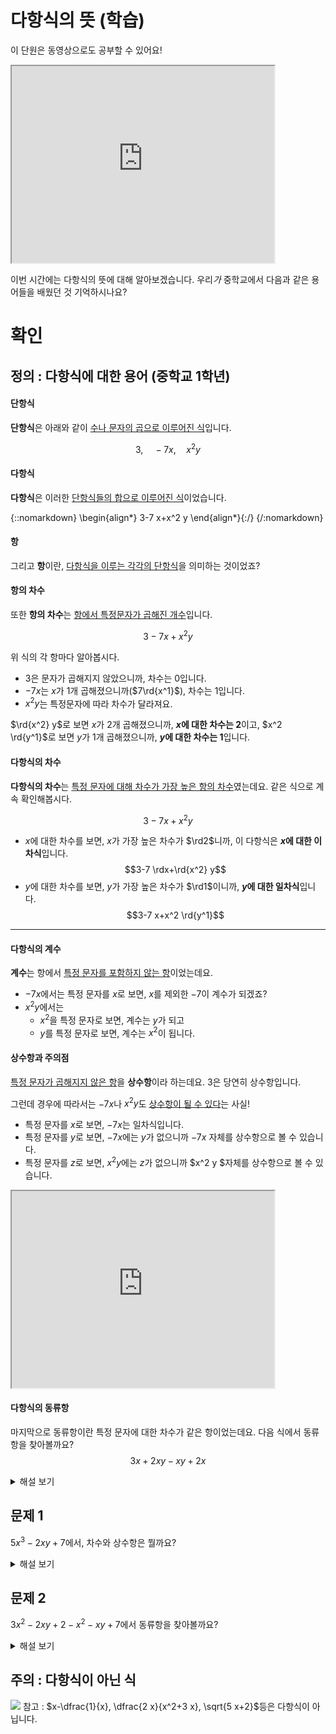 # 다항식의 뜻 (학습)
이 단원은 동영상으로도 공부할 수 있어요!
<iframe width="420" height="315"
src="https://www.youtube.com/embed/cJNc29DMUSc?autoplay=1&mute=1">
</iframe>

이번 시간에는 다항식의 뜻에 대해 알아보겠습니다.
우리*가* 중학교에서 다음과 같은 용어들을 배웠던 것 기억하시나요?

<!--
 * 단항식 : 수나 문자의 곱으로 이루어진 식
 * 다항식 : 단항식 또는 단항식의 합으로 이루어진 식
 * 항 : 다항식을 이루고 있는 각각의 단항식
 * 항의 차수 : 항에서 특정한 문자가 곱해진 개수
 * 다항식의 차수 : 다항식에서 특정한 문자에 대하여 차수가 가장 높은 항의 차수
 * 계수 : 항에서 특정한 문자를 제외한 나머지 부분
 * 상수항 : 특정한 문자를 포함하지 않는 항
 * 동류항 : 특정한 문자에 대한 차수가 같은 항
 -->

# 확인


## 정의 : 다항식에 대한 용어 (중학교 1학년)

#### 단항식
**단항식**은 아래와 같이 <u>수나 문자의 곱으로 이루어진 식</u>입니다.

$$
3,\quad-7 x,\quad x^2 y
$$

#### 다항식
**다항식**은 이러한 <u>단항식들의 합으로 이루어진 식</u>이었습니다.


{::nomarkdown}
\begin{align*}
3-7 x+x^2 y
\end{align*}{:/}
{/:nomarkdown}

#### 항
그리고 **항**이란, <u>다항식을 이루는 각각의 단항식</u>을 의미하는 것이었죠? 

#### 항의 차수
또한 **항의 차수**는 <u>항에서 특정문자가 곱해진 개수</u>입니다.

$$
3-7 x+x^2 y
$$

위 식의 각 항마다 알아봅시다.

- $3$은 문자가 곱해지지 않았으니까, 차수는 $0$입니다.
- $-7x$는 $x$가 $1$개 곱해졌으니까($7\rd{x^1}$), 차수는 $1$입니다.
-  $x^2y$는 특정문자에 따라 차수가 달라져요.

$\rd{x^2} y$로 보면 $x$가 $2$개 곱해졌으니까,
<b>$x$에 대한 차수는 $2$</b>이고, 
$x^2 \rd{y^1}$로 보면 $y$가 $1$개 곱해졌으니까,
<b>$y$에 대한 차수는 $1$</b>입니다.

#### 다항식의 차수
**다항식의 차수**는
<u>특정 문자에 대해 차수가 가장 높은 항의 차수</u>였는데요.
같은 식으로 계속 확인해봅시다.

$$
3-7 x+x^2 y
$$

- $x$에 대한 차수를 보면,
$x$가 가장 높은 차수가 $\rd2$니까,
이 다항식은 **$x$에 대한 이차식**입니다.
$$3-7 \rdx+\rd{x^2} y$$
- $y$에 대한 차수를 보면,
$y$가 가장 높은 차수가 $\rd1$이니까,
**$y$에 대한 일차식**입니다.
$$3-7 x+x^2 \rd{y^1}$$

--- 

#### 다항식의 계수
**계수**는 항에서 <u>특정 문자를 포함하지 않는 항</u>이었는데요.

- $-7 x$에서는 특정 문자를 $x$로 보면,
$x$를 제외한 $-7$이 계수가 되겠죠?
- $x^2 y$에서는
    - $x^2$을 특정 문자로 보면, 계수는 $y$가 되고
    - $y$를 특정 문자로 보면, 계수는 $x^2$이 됩니다.



#### 상수항과 주의점
<u>특정 문자가 곱해지지 않은 항</u>을 **상수항**이라 하는데요.
3은 당연히 상수항입니다.

그런데 경우에 따라서는 $-7 x$나 $x^2 y$도 <u>상수항이 될 수 있다</u>는 사실!

- 특정 문자를 $x$로 보면, $-7x$는 일차식입니다.
- 특정 문자를 $y$로 보면, $-7 x$에는 $y$가 없으니까
$-7 x$ 자체를 상수항으로 볼 수 있습니다.
- 특정 문자를 $z$로 보면, $x^2 y$에는 $z$가 없으니까
$x^2 y $자체를 상수항으로 볼 수 있습니다.
<iframe width="420" height="315"
src="https://www.youtube.com/embed/aBi08C_ggE0?autoplay=1&mute=1">
</iframe>

#### 다항식의 동류항
마지막으로 동류항이란 특정 문자에 대한 차수가 같은 항이었는데요.
다음 식에서 동류항을 찾아볼까요?
$$3 x+2 x y-x y+2 x$$

<details>
<summary>해설 보기</summary>

- $3 x$와 $2 x$가 동류항
- $2 x y$와 $-x y$가 동류항

각각이 동류항이라는 것을 어렵지 않게 알 수 있겠죠?
</details>


## 문제 1

$5x^3-2 x y+7$에서, 
차수와 상수항은 뭘까요?

<details>
<summary>해설 보기</summary>

- 이 식은 $x$를 특정 문자로 보면,
 $x$에 대한 삼차식, 상수항은 7이 됩니다.
- 그런데 이 식에서 $y$를 특정 문자로 보면,
 $y$에 대한 일차식이면서
 상수항은 $5 x^3+7$이라 할 수 있습니다.

</details>
 
## 문제 2
$3 x^2-2 x y+2-x^2-x y+7$에서 동류항을 찾아볼까요?

<details>
<summary>해설 보기</summary>

<iframe width="420" height="315"
src="https://www.youtube.com/embed/KFVbFGDqBas">
</iframe>

<p>시뮬레이션에서와 같이, 동류항의 계산은 결합법칙을 이용해서 간단히 정리할 수도 있습니다.</p>
</details>


## 주의 : 다항식이 아닌 식

![](/media/H110101_Scene4.png)
참고 : $x-\dfrac{1}{x}, \dfrac{2 x}{x^2+3 x}, \sqrt{5 x+2}$등은 다항식이 아닙니다. 

